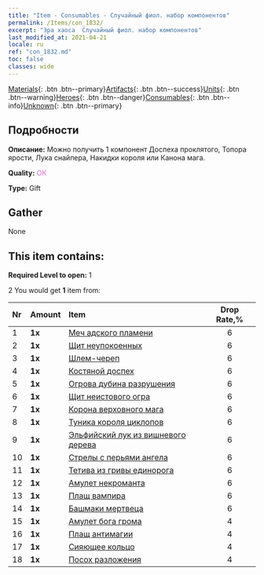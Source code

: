 ```yaml
---
title: "Item - Consumables - Случайный фиол. набор компонентов"
permalink: /Items/con_1832/
excerpt: "Эра хаоса  Случайный фиол. набор компонентов"
last_modified_at: 2021-04-21
locale: ru
ref: "con_1832.md"
toc: false
classes: wide
---
```

 [Materials](/ru/Items/){: .btn .btn--primary}[Artifacts](/ru/Items/Artifacts/){: .btn .btn--success}[Units](/ru/Items/Units/){: .btn .btn--warning}[Heroes](/ru/Items/Heroes/){: .btn .btn--danger}[Consumables](/ru/Items/Consumables/){: .btn .btn--info}[Unknown](/ru/Items/Unknown/){: .btn .btn--primary}

## Подробности
 **Описание:** Можно получить 1 компонент Доспеха проклятого, Топора ярости, Лука снайпера, Накидки короля или Канона мага.

 **Quality:** <span style="color: #DA70D6">OK</span>

 **Type:** Gift

## Gather

  None

## This item contains:

 **Required Level to open:** 1

 2 You would get **1** item  from:

  | Nr | Amount |     Item    | Drop Rate,% |
  |:---|:-------|:------------|:---------:|
  | 1 |  **1x** | [Меч адского пламени](/ru/Items/art_121/) | 6 | 
  | 2 |  **1x** | [Щит неупокоенных](/ru/Items/art_122/) | 6 | 
  | 3 |  **1x** | [Шлем-череп](/ru/Items/art_123/) | 6 | 
  | 4 |  **1x** | [Костяной доспех](/ru/Items/art_124/) | 6 | 
  | 5 |  **1x** | [Огрова дубина разрушения](/ru/Items/art_125/) | 6 | 
  | 6 |  **1x** | [Щит неистового огра](/ru/Items/art_126/) | 6 | 
  | 7 |  **1x** | [Корона верховного мага](/ru/Items/art_127/) | 6 | 
  | 8 |  **1x** | [Туника короля циклопов](/ru/Items/art_128/) | 6 | 
  | 9 |  **1x** | [Эльфийский лук из вишневого дерева](/ru/Items/art_103/) | 6 | 
  | 10 |  **1x** | [Стрелы с перьями ангела](/ru/Items/art_104/) | 6 | 
  | 11 |  **1x** | [Тетива из гривы единорога](/ru/Items/art_105/) | 6 | 
  | 12 |  **1x** | [Амулет некроманта](/ru/Items/art_129/) | 6 | 
  | 13 |  **1x** | [Плащ вампира](/ru/Items/art_130/) | 6 | 
  | 14 |  **1x** | [Башмаки мертвеца](/ru/Items/art_131/) | 6 | 
  | 15 |  **1x** | [Амулет бога грома](/ru/Items/art_136/) | 4 | 
  | 16 |  **1x** | [Плащ антимагии](/ru/Items/art_137/) | 4 | 
  | 17 |  **1x** | [Сияющее кольцо](/ru/Items/art_138/) | 4 | 
  | 18 |  **1x** | [Посох разложения](/ru/Items/art_139/) | 4 | 
